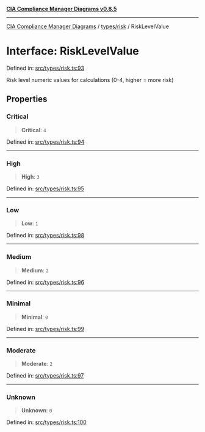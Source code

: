 [**CIA Compliance Manager Diagrams v0.8.5**](../../../README.md)

***

[CIA Compliance Manager Diagrams](../../../modules.md) / [types/risk](../README.md) / RiskLevelValue

# Interface: RiskLevelValue

Defined in: [src/types/risk.ts:93](https://github.com/Hack23/cia-compliance-manager/blob/3ae0301247f765ba03c8c0fe645db4718bb8af76/src/types/risk.ts#L93)

Risk level numeric values for calculations (0-4, higher = more risk)

## Properties

### Critical

> **Critical**: `4`

Defined in: [src/types/risk.ts:94](https://github.com/Hack23/cia-compliance-manager/blob/3ae0301247f765ba03c8c0fe645db4718bb8af76/src/types/risk.ts#L94)

***

### High

> **High**: `3`

Defined in: [src/types/risk.ts:95](https://github.com/Hack23/cia-compliance-manager/blob/3ae0301247f765ba03c8c0fe645db4718bb8af76/src/types/risk.ts#L95)

***

### Low

> **Low**: `1`

Defined in: [src/types/risk.ts:98](https://github.com/Hack23/cia-compliance-manager/blob/3ae0301247f765ba03c8c0fe645db4718bb8af76/src/types/risk.ts#L98)

***

### Medium

> **Medium**: `2`

Defined in: [src/types/risk.ts:96](https://github.com/Hack23/cia-compliance-manager/blob/3ae0301247f765ba03c8c0fe645db4718bb8af76/src/types/risk.ts#L96)

***

### Minimal

> **Minimal**: `0`

Defined in: [src/types/risk.ts:99](https://github.com/Hack23/cia-compliance-manager/blob/3ae0301247f765ba03c8c0fe645db4718bb8af76/src/types/risk.ts#L99)

***

### Moderate

> **Moderate**: `2`

Defined in: [src/types/risk.ts:97](https://github.com/Hack23/cia-compliance-manager/blob/3ae0301247f765ba03c8c0fe645db4718bb8af76/src/types/risk.ts#L97)

***

### Unknown

> **Unknown**: `0`

Defined in: [src/types/risk.ts:100](https://github.com/Hack23/cia-compliance-manager/blob/3ae0301247f765ba03c8c0fe645db4718bb8af76/src/types/risk.ts#L100)
